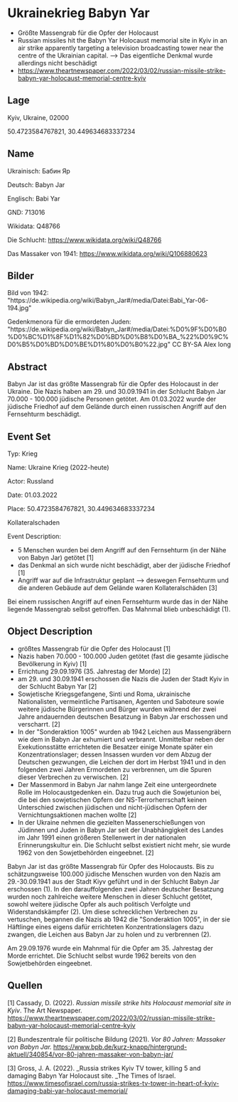 # Ukrainekrieg Babyn Yar

* Größte Massengrab für die Opfer der Holocaust
* Russian missiles hit the Babyn Yar Holocaust memorial site in Kyiv in an air strike apparently targeting a television broadcasting tower near the centre of the Ukrainian capital. --> Das eigentliche Denkmal wurde allerdings nicht beschädigt
* <https://www.theartnewspaper.com/2022/03/02/russian-missile-strike-babyn-yar-holocaust-memorial-centre-kyiv> 

## Lage

Kyiv, Ukraine, 02000

50.4723584767821, 30.449634683337234

## Name

Ukrainisch: Бабин Яр

Deutsch: Babyn Jar

Englisch: Babi Yar

GND: 713016

Wikidata: Q48766

Die Schlucht: <https://www.wikidata.org/wiki/Q48766> 

Das Massaker von 1941: <https://www.wikidata.org/wiki/Q106880623> 

## Bilder

Bild von 1942: "https\://de.wikipedia.org/wiki/Babyn_Jar#/media/Datei:Babi_Yar-06-194.jpg"

Gedenkmenora für die ermordeten Juden: "https\://de.wikipedia.org/wiki/Babyn_Jar#/media/Datei:%D0%9F%D0%B0%D0%BC%D1%8F%D1%82%D0%BD%D0%B8%D0%BA\_%22%D0%9C%D0%B5%D0%BD%D0%BE%D1%80%D0%B0%22.jpg" CC BY-SA Alex long

## Abstract

Babyn Jar ist das größte Massengrab für die Opfer des Holocaust in der Ukraine. Die Nazis haben am 29. und 30.09.1941 in der Schlucht Babyn Jar 70.000 - 100.000 jüdische Personen getötet. Am 01.03.2022 wurde der jüdische Friedhof auf dem Gelände durch einen russischen Angriff auf den Fernsehturm beschädigt.

## Event Set

 Typ: Krieg

Name: Ukraine Krieg (2022-heute)

Actor: Russland

Date: 01.03.2022

Place: 50.4723584767821, 30.449634683337234

Kollateralschaden

Event Description: 

* 5 Menschen wurden bei dem Angriff auf den Fernsehturm (in der Nähe von Babyn Jar) getötet \[1]
* das Denkmal an sich wurde nicht beschädigt, aber der jüdische Friedhof \[1]
* Angriff war auf die Infrastruktur geplant --> deswegen Fernsehturm und die anderen Gebäude auf dem Gelände waren Kollateralschäden \[3]

Bei einem russischen Angriff auf einen Fernsehturm wurde das in der Nähe liegende Massengrab selbst getroffen. Das Mahnmal blieb unbeschädigt (1).

## Object Description

* größtes Massengrab für die Opfer des Holocaust \[1]
* Nazis haben 70.000 - 100.000 Juden getötet (fast die gesamte jüdische Bevölkerung in Kyiv) \[1]
* Errichtung 29.09.1976 (35. Jahrestag der Morde) \[2]
* am 29. und 30.09.1941 erschossen die Nazis die Juden der Stadt Kyiv in der Schlucht Babyn Yar \[2]
* Sowjetische Kriegsgefangene, Sinti und Roma, ukrainische Nationalisten, vermeintliche Partisanen, Agenten und Saboteure sowie weitere jüdische Bürgerinnen und Bürger wurden während der zwei Jahre andauernden deutschen Besatzung in Babyn Jar erschossen und verscharrt. \[2]
* In der "Sonderaktion 1005" wurden ab 1942 Leichen aus Massengräbern wie dem in Babyn Jar exhumiert und verbrannt. Unmittelbar neben der Exekutionsstätte errichteten die Besatzer einige Monate später ein Konzentrationslager; dessen Insassen wurden vor dem Abzug der Deutschen gezwungen, die Leichen der dort im Herbst 1941 und in den folgenden zwei Jahren Ermordeten zu verbrennen, um die Spuren dieser Verbrechen zu verwischen. \[2]
* Der Massenmord in Babyn Jar nahm lange Zeit eine untergeordnete Rolle im Holocaustgedenken ein. Dazu trug auch die Sowjetunion bei, die bei den sowjetischen Opfern der NS-Terrorherrschaft keinen Unterschied zwischen jüdischen und nicht-jüdischen Opfern der Vernichtungsaktionen machen wollte \[2]
* In der Ukraine nehmen die gezielten Massenerschießungen von Jüdinnen und Juden in Babyn Jar seit der Unabhängigkeit des Landes im Jahr 1991 einen größeren Stellenwert in der nationalen Erinnerungskultur ein. Die Schlucht selbst existiert nicht mehr, sie wurde 1962 von den Sowjetbehörden eingeebnet. \[2]

Babyn Jar ist das größte Massengrab für Opfer des Holocausts. Bis zu schätzungsweise 100.000 jüdische Menschen wurden von den Nazis am 29.-30.09.1941 aus der Stadt Kiyv geführt und in der Schlucht Babyn Jar erschossen (1). In den darauffolgenden zwei Jahren deutscher Besatzung wurden noch zahlreiche weitere Menschen in dieser Schlucht getötet, sowohl weitere jüdische Opfer als auch politisch Verfolgte und Widerstandskämpfer (2).  Um diese schrecklichen Verbrechen zu vertuschen, begannen die Nazis ab 1942 die "Sonderaktion 1005", in der sie Häftlinge eines eigens dafür errichteten Konzentrationslagers dazu zwangen, die Leichen aus Babyn Jar zu holen und zu verbrennen (2).

Am 29.09.1976 wurde ein Mahnmal für die Opfer am 35. Jahrestag der Morde errichtet. Die Schlucht selbst wurde 1962 bereits von den Sowjetbehörden eingeebnet.

## Quellen

\[1] Cassady, D. (2022). _Russian missile strike hits Holocaust memorial site in Kyiv_. The Art Newspaper. <https://www.theartnewspaper.com/2022/03/02/russian-missile-strike-babyn-yar-holocaust-memorial-centre-kyiv> 

\[2] Bundeszentrale für politische Bildung (2021). _Vor 80 Jahren: Massaker von Babyn Jar._ <https://www.bpb.de/kurz-knapp/hintergrund-aktuell/340854/vor-80-jahren-massaker-von-babyn-jar/> 

\[3] Gross, J. A. (2022). \_Russia strikes Kyiv TV tower, killing 5 and damaging Babyn Yar Holocaust site. \_The Times of Israel. <https://www.timesofisrael.com/russia-strikes-tv-tower-in-heart-of-kyiv-damaging-babi-yar-holocaust-memorial/> 


